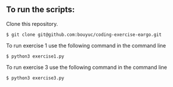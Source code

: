 

## To run the scripts:

Clone this repository.
```
$ git clone git@github.com:bouyuc/coding-exercise-eargo.git
```

To run exercise 1 use the following command in the command line

```
$ python3 exercise1.py
```

To run exercise 3 use the following command in the command line
```
$ python3 exercise3.py
```